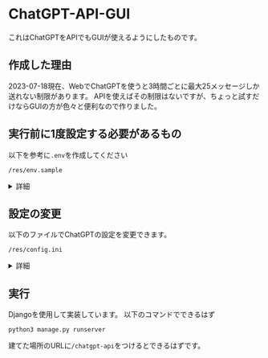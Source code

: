 # ChatGPT-API-GUI
これはChatGPTをAPIでもGUIが使えるようにしたものです。

## 作成した理由
2023-07-18現在、WebでChatGPTを使うと3時間ごとに最大25メッセージしか送れない制限があります。
APIを使えばその制限はないですが、ちょっと試すだけならGUIの方が色々と便利なので作りました。

## 実行前に1度設定する必要があるもの
以下を参考に`.env`を作成してください
```
/res/env.sample
```
<details><summary>詳細</summary><div>

`Organization ID`はOpenAIの`Organization settings`で確認してください
```
OPENAI_ORGANIZATION_3.5 = "ChatGPT3系を使いたいときの請求先のOrganization ID"
OPENAI_ORGANIZATION_4 = "ChatGPT4系を使いたいときの請求先のOrganization ID"
OPENAI_API_KEY = "APIキー"
```

</div></details>

## 設定の変更
以下のファイルでChatGPTの設定を変更できます。
```
/res/config.ini
```

<details><summary>詳細</summary><div>

基本は[API Reference](https://platform.openai.com/docs/api-reference/completions/create)に準拠しています。
`generate_num`は`API Reference`で言うところの`n`に該当します。(現在は1にのみ対応)
`model_name`は使いたい物のコメントアウトを外すか、`API Reference`を参照してください。
```
[log]
path = ./log/

[ChatGPT]
api_key_path = ./res/.env
temperature = 1
to_p = 1
generate_num = 1
stream = true
max_tokens = 512
presence_penalty = 0
frequency_penalty = 0
; model_name = gpt-3.5-turbo
model_name = gpt-3.5-turbo-16k-0613
; model_name = gpt-4-0314
; model_name = gpt-4-0613
```

</div></details>

## 実行
Djangoを使用して実装しています。
以下のコマンドでできるはず
```
python3 manage.py runserver
```

建てた場所のURLに`/chatgpt-api`をつけるとできるはずです。


<!-- フロントエンド初心者なのでご容赦ください(>_<) -->